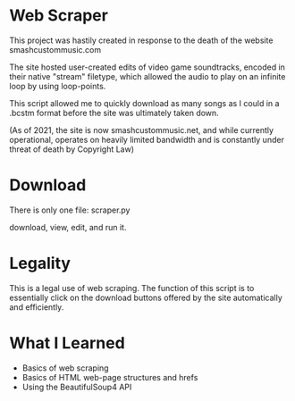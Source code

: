 # Web Scraper
This project was hastily created in response to the death of the website smashcustommusic.com

The site hosted user-created edits of video game soundtracks, encoded in their native "stream" filetype, which allowed the audio to play on an infinite loop by using loop-points.

This script allowed me to quickly download as many songs as I could in a .bcstm format before the site was ultimately taken down.

(As of 2021, the site is now smashcustommusic.net, and while currently operational, operates on heavily limited bandwidth and is constantly under threat of death by Copyright Law)

# Download
There is only one file: scraper.py

download, view, edit, and run it.

# Legality
This is a legal use of web scraping. The function of this script is to essentially click on the download buttons offered by the site automatically and efficiently.

# What I Learned
* Basics of web scraping
* Basics of HTML web-page structures and hrefs
* Using the BeautifulSoup4 API
